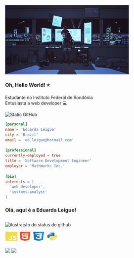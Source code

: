 <img align= "center" alt="Night Coding" src="./assets_readme/girl.jpg" width='400'/>

<h3>Oh, Hello World! ⭐️</h3>
<p> Estudante no Instituto Federal de Rondônia <br/> Entusiasta a web developer 💻</p>

<img src="https://img.shields.io/static/v1?label=Overview&message=LEIGUEED&color=bca9f5&style=for-the-badge&logo=GitHub" alt="Static GitHub"/>

```toml
[personal]
name = 'Eduarda Leigue'
city = 'Brazil'
email = 'ed.leigue@hotmail.com'

[professional]
currently-employed = true
title = 'Software Development Engineer'
employer = 'MathWorks Inc.'

[bio]
interests = [
  'web-developer',
  'systems-analyst'
]
```

### Olá, aqui é a Eduarda Leigue!



##

<p>
  <img src="https://github-readme-stats.vercel.app/api?username=leigueed&theme=tokyonight" width= "370" alt="ilustração do status do github">
</p>

<div align="left">
  <img align="center" alt="eduarda-js" height="30" width="40" src="https://raw.githubusercontent.com/devicons/devicon/master/icons/javascript/javascript-plain.svg"/>
  <img align="center" alt="eduarda-html" height="30" width="40" src="https://raw.githubusercontent.com/devicons/devicon/master/icons/html5/html5-original.svg"/>
  <img align="center" alt="eduarda-css" height="30" width="40" src="https://raw.githubusercontent.com/devicons/devicon/master/icons/css3/css3-original.svg"/>
  <img align="center" alt="eduarda-Python" height="30" width="40" src="https://raw.githubusercontent.com/devicons/devicon/master/icons/python/python-original.svg"> 
  </div>

###
 
<div align="left"> 
  <a href ="ed.leigue@homtail.com"><img src="https://img.shields.io/badge/-Gmail-%23333?style=for-the-badge&logo=gmail&logoColor=white" target="_blank"></a>
  <a href="www.linkedin.com/in/eduarda-leigue" target="_blank"><img src="https://img.shields.io/badge/-LinkedIn-%230077B5?style=for-the-badge&logo=linkedin&logoColor=white" target="_blank"></a> 
</div>

###

<img />
